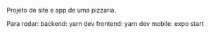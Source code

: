 Projeto de site e app de uma pizzaria.

Para rodar:
backend: yarn dev
frontend: yarn dev
mobile: expo start
